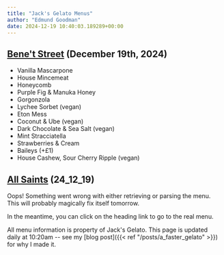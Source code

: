```yaml
---
title: "Jack's Gelato Menus"
author: "Edmund Goodman"
date: 2024-12-19 10:40:03.189289+00:00
---
```


## [Bene't Street](https://www.jacksgelato.com/bene-t-street-menu) (December 19th, 2024)

- Vanilla Mascarpone
- House Mincemeat
- Honeycomb
- Purple Fig & Manuka Honey
- Gorgonzola
- Lychee Sorbet (vegan)
- Eton Mess
- Coconut & Ube (vegan)
- Dark Chocolate & Sea Salt (vegan)
- Mint Stracciatella
- Strawberries & Cream
- Baileys (+£1)
- House Cashew, Sour Cherry Ripple (vegan)


## [All Saints](https://www.jacksgelato.com/all-saints-menu) (24_12_19)

Oops! Something went wrong with either retrieving or parsing the menu. This will probably magically fix itself tomorrow.

In the meantime, you can click on the heading link to go to the real menu.

All menu information is property of Jack's Gelato. This page is
updated daily at 10:20am -- see my
[blog post]({{< ref "/posts/a_faster_gelato" >}}) for why I made it.

